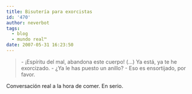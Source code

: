 ```yaml
---
title: Bisutería para exorcistas
id: '470'
author: neverbot
tags:
  - blog
  - mundo real™
date: 2007-05-31 16:23:50
---
```


> \- ¡Espíritu del mal, abandona este cuerpo! 
  (...) 
  Ya está, ya te he exorcizado. 
  \- ¿Ya le has puesto un anillo?
  \- Eso es ensortijado, por favor.

Conversación real a la hora de comer. En serio.